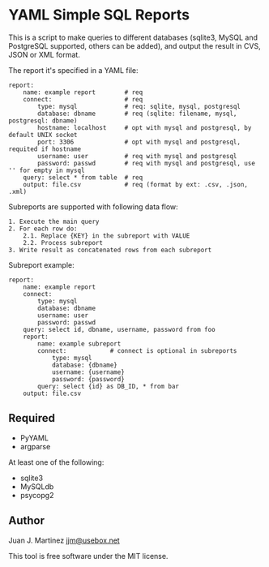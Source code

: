 YAML Simple SQL Reports
=======================

This is a script to make queries to different databases (sqlite3, MySQL and
PostgreSQL supported, others can be added), and output the result in CVS,
JSON or XML format.

The report it's specified in a YAML file:

	report:
		name: example report		# req
		connect:					# req
			type: mysql				# req: sqlite, mysql, postgresql
			database: dbname		# req (sqlite: filename, mysql, postgresql: dbname)
			hostname: localhost 	# opt with mysql and postgresql, by default UNIX socket
			port: 3306				# opt with mysql and postgresql, requited if hostname
			username: user			# req with mysql and postgresql
			password: passwd		# req with mysql and postgresql, use '' for empty in mysql
		query: select * from table	# req
		output: file.csv			# req (format by ext: .csv, .json, .xml)

Subreports are supported with following data flow:

	1. Execute the main query
	2. For each row do:
		2.1. Replace {KEY} in the subreport with VALUE
		2.2. Process subreport
	3. Write result as concatenated rows from each subreport

Subreport example:

	report:
		name: example report
		connect:
			type: mysql	
			database: dbname
			username: user
			password: passwd
		query: select id, dbname, username, password from foo
		report:
			name: example subreport
			connect:			# connect is optional in subreports
				type: mysql
				database: {dbname}
				username: {username}
				password: {password}
			query: select {id} as DB_ID, * from bar
		output: file.csv

Required
--------

 - PyYAML
 - argparse

At least one of the following:

 - sqlite3
 - MySQLdb
 - psycopg2

Author
------

Juan J. Martinez <jjm@usebox.net>

This tool is free software under the MIT license.

